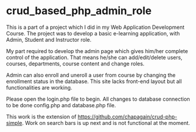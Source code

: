 # crud_based_php_admin_role

This is a part of a project which I did in my Web Application Development Course. The project was to develop a basic e-learning application, with Admin, Student and Instructor role.

My part required to develop the admin page which gives him/her complete control of the application. That means he/she can add/edit/delete users, courses, departments, course content and change roles.

Admin can also enroll and uneroll a user from course by changing the enrollment status in the database. This site lacks front-end layout but all functionalities are working.

Please open the login.php file to begin. All changes to database connection to be done config.php and database.php file. 

This work is the extension of https://github.com/chapagain/crud-php-simple. 
Work on search bars is up next and is not functional at the moment.
